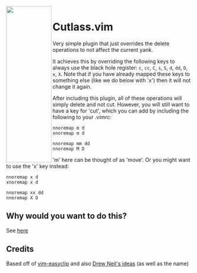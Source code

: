 <img align="left" width="122" height="420" src="https://i.imgur.com/30weJjp.png">

# Cutlass.vim

Very simple plugin that just overrides the delete operations to not affect the current yank.

It achieves this by overriding the following keys to always use the black hole register:  `c`, `cc`, `C`, `s`, `S`, `d`, `dd`, `D`, `x`, `X`.  Note that if you have already mapped these keys to something else (like we do below with 'x') then it will not change it again.

After including this plugin, all of these operations will simply delete and not cut.  However, you will still want to have a key for 'cut', which you can add by including the following to your .vimrc:

```
nnoremap m d
xnoremap m d

nnoremap mm dd
nnoremap M D
```

'm' here can be thought of as 'move'.  Or you might want to use the 'x' key instead:

```
nnoremap x d
xnoremap x d

nnoremap xx dd
nnoremap X D
```

## Why would you want to do this?

See [here](http://vimcasts.org/blog/2013/11/registers-the-good-the-bad-and-the-ugly-parts/)

## Credits

Based off of [vim-easyclip](https://github.com/svermeulen/vim-easyclip) and also [Drew Neil's ideas](https://github.com/nelstrom/vim-cutlass) (as well as the name)

